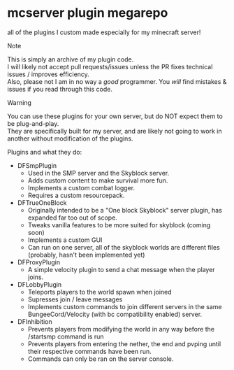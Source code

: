 # mcserver plugin megarepo
all of the plugins I custom made especially for my minecraft server!  

> [!NOTE]
> This is simply an archive of my plugin code.  
> I will likely not accept pull requests/issues unless the PR fixes technical issues / improves efficiency.  
> Also, please not I am in no way a _good_ programmer. You _will_ find mistakes & issues if you read through this code.  

> [!WARNING]
> You can use these plugins for your own server, but do NOT expect them to be plug-and-play.  
> They are specifically built for my server, and are likely not going to work in another without modification of the plugins.

Plugins and what they do:
- DFSmpPlugin
  - Used in the SMP server and the Skyblock server.
  - Adds custom content to make survival more fun.
  - Implements a custom combat logger.
  - Requires a custom resourcepack.
- DFTrueOneBlock
  - Originally intended to be a "One block Skyblock" server plugin, has expanded far too out of scope.
  - Tweaks vanilla features to be more suited for skyblock (coming soon)
  - Implements a custom GUI
  - Can run on one server, all of the skyblock worlds are different files (probably, hasn't been implemented yet)
- DFProxyPlugin
  - A simple velocity plugin to send a chat message when the player joins.
- DFLobbyPlugin
  - Teleports players to the world spawn when joined
  - Supresses join / leave messages
  - Implements custom commands to join different servers in the same BungeeCord/Velocity (with bc compatibility enabled) server.
- DFInhibition
  - Prevents players from modifying the world in any way before the /startsmp command is run
  - Prevents players from entering the nether, the end and pvping until their respective commands have been run.
  - Commands can only be ran on the server console.
